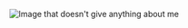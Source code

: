 ![Image that doesn't give anything about me](https://www.bing.com/images/search?view=detailV2&ccid=hXoq0Uzl&id=512012AE83E5560E231BDE7B39E180266B913A19&thid=OIP.hXoq0Uzl9GGcJXwNcMBjmgHaHa&mediaurl=https://yt3.ggpht.com/a-/AN66SAy6MVt0L0Gqv7d2gCPK11I2emobzFuFJ7GxwA=s900-mo-c-c0xffffffff-rj-k-no&exph=900&expw=900&q=Mr+Bean&simid=608053909160203369&form=IRPRST&ck=F2DC7FECF98638ECAAD5B412B83AF3EB&selectedindex=0&adlt=off&shtp=GetUrl&shid=05d40b00-47ea-42aa-aa3f-2fa2f945e9bb&shtk=Q2xhc3NpYyBNciBCZWFuIC0gWW91VHViZQ%3D%3D&shdk=Rm91bmQgb24gQmluZyBmcm9tIHd3dy55b3V0dWJlLmNvbQ%3D%3D&shhk=Byr7jph596GpLMz0Gpkk2ZjTLtJ5k7xiOeepUL1yCKM%3D&shth=OIP.hXoq0Uzl9GGcJXwNcMBjmgHaHa)
